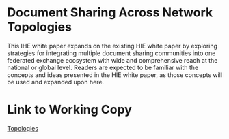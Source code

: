 # Document Sharing Across Network Topologies

This IHE white paper expands on the existing HIE white paper by exploring strategies for integrating multiple document sharing communities into one federated exchange ecosystem with wide and comprehensive reach at the national or global level. Readers are expected to be familiar with the concepts and ideas presented in the HIE white paper, as those concepts will be used and expanded upon here. 

# Link to Working Copy

[Topologies](topologies.md)
